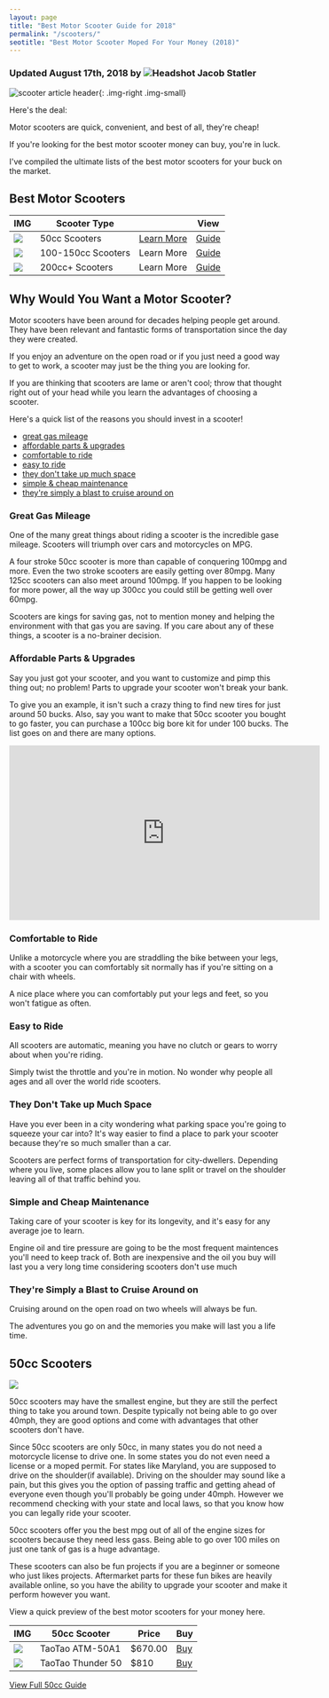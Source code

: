 ```yaml
---
layout: page
title: "Best Motor Scooter Guide for 2018"
permalink: "/scooters/"
seotitle: "Best Motor Scooter Moped For Your Money (2018)"
---
```


<h3 class="page-subtitle">
	Updated August 17th, 2018 by 
	<img src="../img/profile/headshot.jpg" class="circle" alt="Headshot">
	Jacob Statler
</h3>

![scooter article header](/img/scooters/scooter.png){: .img-right .img-small}

Here's the deal: 

Motor scooters are quick, convenient, and best of all, they're cheap! 

If you're looking for the best motor scooter money can buy, you're in luck. 

I've compiled the ultimate lists of the best motor scooters for your buck on the market.

<h2>Best Motor Scooters</h2>

<table class="basic-table" align: cent
er>	<thead>
  		<tr>
			<th>IMG</th>
			<th>Scooter Type</th>
			<th></th>
			<th>View</th>
		</tr>
	</thead>
	<tbody>
		<tr>
			<td><img src="/img/scooters/50cc.jpg" class="table-image"></td>
			<td>50cc Scooters</td>
			<td><a href="#50ccscooters">Learn More</a></td>
			<td><a target="_blank" class="big-button" href="/scooters/50cc/">Guide</a></td>
		</tr>
		<tr>
			<td><img src="/img/scooters/scooter2.png" class="table-image"></td>
			<td>100-150cc Scooters</td>
			<td>Learn More</td>
			<td><a target="_blank" class="big-button" href="/scooters/100-150cc/">Guide</a></td>
		</tr>
		<tr>
			<td><img src="/img/scooters/scooter3.png" class="table-image"></td>
			<td>200cc+ Scooters</td>
			<td>Learn More</td>
			<td><a target="_blank" class="big-button" href="/scooters/200ccplus/">Guide</a></td>
		</tr>
	</tbody>
</table>

<h2>Why Would You Want a Motor Scooter?</h2>

Motor scooters have been around for decades helping people get around. They have been relevant and fantastic forms of 
transportation since the day they were created.

If you enjoy an adventure on the open road or if you just need a good way 
to get to work, a scooter may just be the thing you are looking for.

If you are thinking that scooters are lame or aren't 
cool; throw that thought right out of your head while you learn the advantages of choosing a scooter.

Here's a quick list of the reasons you should invest in a scooter!
<div>
<ul>
	<li><a href="#great gas mileage">great gas mileage</a></li>
	<li><a href="#affordable parts & upgrades">affordable parts & upgrades</a></li>
	<li><a href="#comfortable to ride">comfortable to ride</a></li>
	<li><a href="#easy to ride">easy to ride</a></li>
	<li><a href="#they don't take up much space">they don't take up much space</a></li>
	<li><a href="#simple & cheap maintenance">simple & cheap maintenance</a></li>
	<li><a href="#they're simply a blast to cruise around on">they're simply a blast to cruise around on</a></li>
</ul>
</div>

<h3 id="great gas mileage">Great Gas Mileage</h3>

One of the many great things about riding a scooter is the incredible gase mileage. Scooters will triumph over cars and motorcycles on MPG.

A four stroke 50cc scooter is more than capable of conquering 100mpg and more. Even the two stroke scooters are easily getting over 80mpg. Many 125cc scooters can also meet around 100mpg. If you happen to be looking for more power, all the way up 300cc you could still be getting well over 60mpg. 

Scooters are kings for saving gas, not to mention money and helping the environment with that gas you are saving. If you care about any of these things, a scooter is a no-brainer decision.

<h3 id="affordable parts & upgrades">Affordable Parts & Upgrades</h3>

Say you just got your scooter, and you want to customize and pimp this thing out; no problem! Parts to upgrade your scooter won't break your bank.

To give you an example, it isn't such a crazy thing to find new tires for just around 50 bucks. Also, say you want to make that 50cc scooter you bought to go faster, you can purchase a 100cc big bore kit for under 100 bucks. The list goes on and there are many options.

<div class="vid-container">
<iframe width="560" height="315" src="https://www.youtube.com/embed/GE4YGXAky0k?start=60" frameborder="0" allow="autoplay; encrypted-media" allowfullscreen></iframe>
</div>

<h3 id="comfortable to ride">Comfortable to Ride</h3>

Unlike a motorcycle where you are straddling the bike between your legs, with a scooter you can comfortably sit normally has if you're sitting on a chair with wheels.

A nice place where you can comfortably put your legs and feet, so you won't fatigue as often.

<h3 id="easy to ride">Easy to Ride</h3>

All scooters are automatic, meaning you have no clutch or gears to worry about when you're riding. 

Simply twist the throttle and you're in motion. No wonder why people all ages and all over the world ride scooters.

<h3 id="they don't take up much space">They Don't Take up Much Space</h3>

Have you ever been in a city wondering what parking space you're going to squeeze your car into? It's way easier to find a place to park your scooter because they're so much smaller than a car.

Scooters are perfect forms of transportation for city-dwellers. Depending where you live, some places allow you to lane split or travel on the shoulder leaving all of that traffic behind you.

<h3 id="simple & cheap maintenance">Simple and Cheap Maintenance</h3>

Taking care of your scooter is key for its longevity, and it's easy for any average joe to learn.

Engine oil and tire pressure are going to be the most frequent maintences you'll need to keep track of. Both are inexpensive and the oil you buy will last you a very long time considering scooters don't use much

<h3 id="they're simply a blast to cruise around on">They're Simply a Blast to Cruise Around on</h3>

Cruising around on the open road on two wheels will always be fun. 

The adventures you go on and the memories you make will last you a life time.

<h2 id="50ccscooters">50cc Scooters</h2>

<img src="/img/scooters/taotaoatm.jpg" id="page-img">

50cc scooters may have the smallest engine, but they are still the perfect thing to take you around town. Despite typically not being able to go over 40mph, they are good options and come with advantages that other scooters don't have.

Since 50cc scooters are only 50cc, in many states you do not need a motorcycle license to drive one. In some states you do not even need a license or a moped permit. For states like Maryland, you are supposed to drive on the shoulder(if available). Driving on the shoulder may sound like a pain, but this gives you the option of passing traffic and getting ahead of everyone even though you'll probably be going under 40mph. However we recommend checking with your state and local laws, so that you know how you can legally ride your scooter.

50cc scooters offer you the best mpg out of all of the engine sizes for scooters because they need less gass. Being able to go over 100 miles on just one tank of gas is a huge advantage.

These scooters can also be fun projects if you are a beginner or someone who just likes projects. Aftermarket parts for these fun bikes are heavily available online, so you have the ability to upgrade your scooter and make it perform however you want.

View a quick preview of the best motor scooters for your money here.
<table class="basic-table" align: cent
er>	<thead>
		<tr>
			<th>IMG</th>
			<th>50cc Scooter</th>
			<th>Price</th>
			<th>Buy</th>
		</tr>
	</thead>
	<tbody>
		<tr>
			<td><img src="/img/scooters/50cc/taotaoatm50.jpg" class="table-image"></td>
			<td>TaoTao ATM-50A1</td>
			<td>$670.00</td>
			<td><a target="_blank" class="big-button" href="https://www.amazon.com/gp/product/B00AVBFF3A/ref=as_li_tl?ie=UTF8&camp=1789&creative=9325&creativeASIN=B00AVBFF3A&linkCode=as2&tag=dualaxles-20&linkId=89c5520cef7150a1f2a0e63d52e358ee">Buy</a><img src="//ir-na.amazon-adsystem.com/e/ir?t=dualaxles-20&l=am2&o=1&a=B00AVBFF3A" width="1" height="1" border="0" alt="" style="border:none !important; margin:0px !important;" /></td>
		</tr>
		<tr>
			<td><img src="/img/scooters/50cc/taotaothunder.jpg" class="table-image"></td>
			<td>TaoTao Thunder 50</td>
			<td>$810</td>
			<td><a target="_blank" class="big-button" href="https://www.amazon.com/gp/product/B00J4TW6ZA/ref=as_li_tl?ie=UTF8&camp=1789&creative=9325&creativeASIN=B00J4TW6ZA&linkCode=as2&tag=dualaxles-20&linkId=a0939b7924b530663d78308072ecb6f1">Buy</a><img src="//ir-na.amazon-adsystem.com/e/ir?t=dualaxles-20&l=am2&o=1&a=B00J4TW6ZA" width="1" height="1" border="0" alt="" style="border:none !important; margin:0px !important;" /></td>
		</tr>
	</tbody>
</table>

<a target="_blank" class="big-button" href="/scooters/50cc/">  View Full 50cc Guide  </a>
